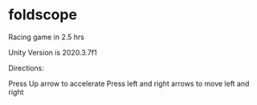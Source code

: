 # foldscope
Racing game in 2.5 hrs

Unity Version is 2020.3.7f1


Directions:

Press Up arrow to accelerate
Press left and right arrows to move left and right
